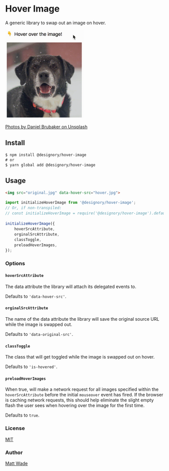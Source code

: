 # Hover Image

A generic library to swap out an image on hover.

<img src="https://raw.githubusercontent.com/Designory/hover-image/master/docs/dog.gif" width="250">

[Photos by Daniel Brubaker on Unsplash](https://unsplash.com/@dpmb87?utm_medium=referral)

## Install

```
$ npm install @designory/hover-image
# or
$ yarn global add @designory/hover-image
```

## Usage

```html
<img src="original.jpg" data-hover-src="hover.jpg">
```

```javascript
import initializeHoverImage from '@designory/hover-image';
// Or, if non-transpiled:
// const initializeHoverImage = require('@designory/hover-image').default;

initializeHoverImage({
    hoverSrcAttribute,
    orginalSrcAttribute,
    classToggle,
    preloadHoverImages,
});
```

### Options

#### `hoverSrcAttribute`

The data attribute the library will attach its delegated events to.

Defaults to `'data-hover-src'`.

#### `orginalSrcAttribute`

The name of the data attribute the library will save the original source URL while the image is swapped out.

Defaults to `'data-original-src'`.

#### `classToggle`

The class that will get toggled while the image is swapped out on hover.

Defaults to `'is-hovered'`.

#### `preloadHoverImages`

When true, will make a network request for all images specified within the `hoverSrcAttribute` before the initial `mouseover` event has fired. If the browser is caching network requests, this should help eliminate the slight empty flash the user sees when hovering over the image for the first time.

Defaults to `true`.

### License

[MIT](./LICENSE)

### Author

[Matt Wade](https://github.com/romellem/)

